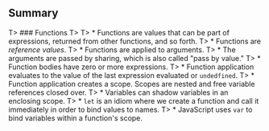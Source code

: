 ## Summary

T> ### Functions
T>
T> * Functions are values that can be part of expressions, returned from other functions, and so forth.
T> * Functions are *reference values*.
T> * Functions are applied to arguments.
T> * The arguments are passed by sharing, which is also called "pass by value."
T> * Function bodies have zero or more expressions.
T> * Function application evaluates to the value of the last expression evaluated or `undedfined`.
T> * Function application creates a scope. Scopes are nested and free variable references closed over.
T> * Variables can shadow variables in an enclosing scope.
T> * `let` is an idiom where we create a function and call it immediately in order to bind values to names.
T> * JavaScript uses `var` to bind variables within a function's scope.